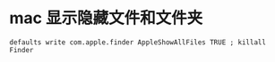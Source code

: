 # mac 显示隐藏文件和文件夹

```shell
defaults write com.apple.finder AppleShowAllFiles TRUE ; killall Finder
```

